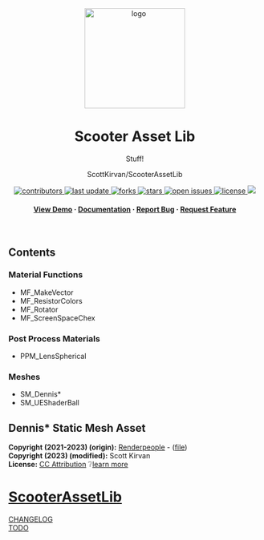 <!--
Hey, thanks for using the awesome-readme-template template.  
If you have any enhancements, then fork this project and create a pull request 
or just open an issue with the label "enhancement".

Don't forget to give this project a star for additional support ;)
Maybe you can mention me or this repo in the acknowledgements too
-->
<div align="center">

  <img src="assets/logo.png" alt="logo" width="200" height="auto" />
  <h1>Scooter Asset Lib</h1>
  
  <p>
    Stuff! 
  </p>
  
  
ScottKirvan/ScooterAssetLib
<!-- Badges -->
<p>
  <a href="https://github.com/ScottKirvan/ScooterGitTemplate/graphs/contributors">
    <img src="https://img.shields.io/github/contributors/ScottKirvan/ScooterAssetLib" alt="contributors" />
  </a>
  <a href="">
    <img src="https://img.shields.io/github/last-commit/ScottKirvan/ScooterAssetLib" alt="last update" />
  </a>
  <a href="https://github.com/ScottKirvan/ScooterGitTemplate/network/members">
    <img src="https://img.shields.io/github/forks/ScottKirvan/ScooterAssetLib" alt="forks" />
  </a>
  <a href="https://github.com/ScottKirvan/ScooterGitTemplate/stargazers">
    <img src="https://img.shields.io/github/stars/ScottKirvan/ScooterAssetLib" alt="stars" />
  </a>
  <a href="https://github.com/ScottKirvan/ScooterGitTemplate/issues/">
    <img src="https://img.shields.io/github/issues/ScottKirvan/ScooterAssetLib" alt="open issues" />
  </a>
  <a href="https://github.com/ScottKirvan/ScooterGitTemplate/blob/master/LICENSE">
    <img src="https://img.shields.io/github/license/ScottKirvan/ScooterAssetLib.svg" alt="license" />
  </a>
  <a href="https://discord.gg/qwru5MY8jk">
    <!--<img src="https://img.shields.io/discord/704680098577514527?style=flat-square&label=%F0%9F%92%AC%20discord&color=00ACD7">-->
    <img src="https://img.shields.io/discord/795809072154148895?style=flat-square&label=discord&color=00ACD7">
  </a>
</p>
   
<h4>
    <a href="https://github.com/ScottKirvan/ScooterAssetLib/">View Demo</a>
  <span> · </span>
    <a href="https://github.com/ScottKirvan/ScooterAssetLib">Documentation</a>
  <span> · </span>
    <a href="https://github.com/ScottKirvan/ScooterAssetLib/issues/">Report Bug</a>
  <span> · </span>
    <a href="https://github.com/ScottKirvan/ScooterAssetLib/issues/">Request Feature</a>
  </h4>
</div>

<br />

## Contents
### Material Functions
- MF_MakeVector
- MF_ResistorColors
- MF_Rotator
- MF_ScreenSpaceChex
### Post Process Materials
- PPM_LensSpherical
### Meshes
- SM_Dennis*
- SM_UEShaderBall


## Dennis* Static Mesh Asset
**Copyright (2021-2023) (origin):**  [Renderpeople](https://renderpeople.com/) - ([file](https://renderpeople.com/sample/free/renderpeople_free_posed_people_OBJ.zip))  
**Copyright (2023) (modified):** Scott Kirvan   
**License:**  [CC Attribution](LICENSE.md) :grey_question:[learn more](http://creativecommons.org/licenses/by/4.0/)  


# [ScooterAssetLib](https://github.com/ScottKirvan/ScooterAssetLib)

[CHANGELOG](notes/CHANGELOG.md)  
[TODO](notes/TODO.md)

